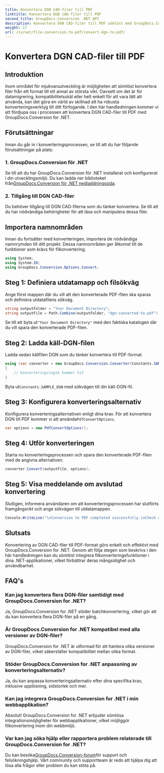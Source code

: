 ```yaml
---
title: Konvertera DGN CAD-filer till PDF
linktitle: Konvertera DGN CAD-filer till PDF
second_title: GroupDocs.Conversion .NET API
description: Konvertera DGN CAD-filer till PDF sömlöst med GroupDocs.Conversion for .NET. Integrera filkonverteringsfunktioner enkelt i dina .NET-applikationer.
weight: 17
url: /sv/net/file-conversion-to-pdf/convert-dgn-to-pdf/
---
```


# Konvertera DGN CAD-filer till PDF

## Introduktion
Inom området för mjukvaruutveckling är möjligheten att sömlöst konvertera filer från ett format till ett annat av största vikt. Oavsett om det är för datamigrering, kompatibilitetsskäl eller helt enkelt för att vara lätt att använda, kan det göra en värld av skillnad att ha robusta konverteringsverktyg till ditt förfogande. I den här handledningen kommer vi att fördjupa oss i processen att konvertera DGN CAD-filer till PDF med GroupDocs.Conversion for .NET.
## Förutsättningar
Innan du går in i konverteringsprocessen, se till att du har följande förutsättningar på plats:
### 1. GroupDocs.Conversion för .NET
 Se till att du har GroupDocs.Conversion för .NET installerat och konfigurerat i din utvecklingsmiljö. Du kan ladda ner biblioteket från[GroupDocs.Conversion för .NET nedladdningssida](https://releases.groupdocs.com/conversion/net/).
### 2. Tillgång till DGN CAD-filer
Du behöver tillgång till DGN CAD-filerna som du tänker konvertera. Se till att du har nödvändiga behörigheter för att läsa och manipulera dessa filer.

## Importera namnområden
Innan du fortsätter med konverteringen, importera de nödvändiga namnrymden till ditt projekt. Dessa namnområden ger åtkomst till de funktioner som krävs för filkonvertering.

```csharp
using System;
using System.IO;
using GroupDocs.Conversion.Options.Convert;
```

## Steg 1: Definiera utdatamapp och filsökväg
Ange först mappen där du vill att den konverterade PDF-filen ska sparas och definiera utdatafilens sökväg.
```csharp
string outputFolder = "Your Document Directory";
string outputFile = Path.Combine(outputFolder, "dgn-converted-to.pdf");
```
 Se till att byta ut`"Your Document Directory"` med den faktiska katalogen där du vill spara den konverterade PDF-filen.
## Steg 2: Ladda käll-DGN-filen
Ladda sedan källfilen DGN som du tänker konvertera till PDF-format.
```csharp
using (var converter = new GroupDocs.Conversion.Converter(Constants.SAMPLE_DGN))
{
    // Konverteringslogik kommer hit
}
```
 Byta ut`Constants.SAMPLE_DGN` med sökvägen till din käll-DGN-fil.
## Steg 3: Konfigurera konverteringsalternativ
 Konfigurera konverteringsalternativen enligt dina krav. För att konvertera DGN till PDF kommer vi att använda`PdfConvertOptions`.
```csharp
var options = new PdfConvertOptions();
```
## Steg 4: Utför konverteringen
Starta nu konverteringsprocessen och spara den konverterade PDF-filen med de angivna alternativen.
```csharp
converter.Convert(outputFile, options);
```
## Steg 5: Visa meddelande om avslutad konvertering
Slutligen, informera användaren om att konverteringsprocessen har slutförts framgångsrikt och ange sökvägen till utdatamappen.
```csharp
Console.WriteLine("\nConversion to PDF completed successfully.\nCheck output in {0}", outputFolder);
```

## Slutsats
Konvertering av DGN CAD-filer till PDF-format görs enkelt och effektivt med GroupDocs.Conversion for .NET. Genom att följa stegen som beskrivs i den här handledningen kan du sömlöst integrera filkonverteringsfunktioner i dina .NET-applikationer, vilket förbättrar deras mångsidighet och användbarhet.
## FAQ's
### Kan jag konvertera flera DGN-filer samtidigt med GroupDocs.Conversion for .NET?
Ja, GroupDocs.Conversion for .NET stöder batchkonvertering, vilket gör att du kan konvertera flera DGN-filer på en gång.
### Är GroupDocs.Conversion for .NET kompatibel med alla versioner av DGN-filer?
GroupDocs.Conversion for .NET är utformad för att hantera olika versioner av DGN-filer, vilket säkerställer kompatibilitet mellan olika format.
### Stöder GroupDocs.Conversion for .NET anpassning av konverteringsalternativ?
Ja, du kan anpassa konverteringsalternativ efter dina specifika krav, inklusive upplösning, sidstorlek och mer.
### Kan jag integrera GroupDocs.Conversion for .NET i min webbapplikation?
Absolut! GroupDocs.Conversion for .NET erbjuder sömlösa integrationsmöjligheter för webbapplikationer, vilket möjliggör filkonvertering inom din webbmiljö.
### Var kan jag söka hjälp eller rapportera problem relaterade till GroupDocs.Conversion for .NET?
 Du kan besöka[GroupDocs.Conversion-forum](https://forum.groupdocs.com/c/conversion/11)för support och felsökningshjälp. Vårt community och supportteam är redo att hjälpa dig att lösa alla frågor eller problem du kan stöta på.
